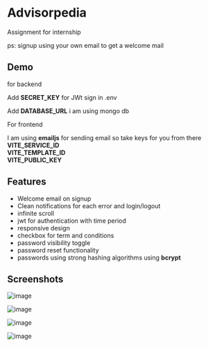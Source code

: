 
# Advisorpedia 

Assignment for internship

ps: signup using your own email to get a welcome mail





## Demo

for backend

Add **SECRET_KEY** for JWt sign in .env

Add **DATABASE_URL** i am using mongo db

For frontend

I am using **emailjs** for sending email so take keys for you from there
**VITE_SERVICE_ID   
VITE_TEMPLATE_ID   
VITE_PUBLIC_KEY**



## Features

- Welcome email on signup
- Clean notifications for each error and login/logout
- infinite scroll
- jwt for authentication with time period
- responsive design
- checkbox for term and conditions
- password visibility toggle
- password reset functionality
- passwords using strong hashing algorithms using **bcrypt**


## Screenshots

![image](https://github.com/sanjeevs9/Food/assets/88326960/f9b44715-fa6f-48ce-8dcc-6224c9350419)

![image](https://github.com/sanjeevs9/Food/assets/88326960/fe45b397-c132-4aea-b1f3-1cf55bfc3171)

![image](https://github.com/sanjeevs9/Food/assets/88326960/53bc6f47-53ec-4e50-9ae4-7c105763f69c)

![image](https://github.com/sanjeevs9/Food/assets/88326960/300f876d-50fa-42aa-82e5-105d7bb4bbe3)